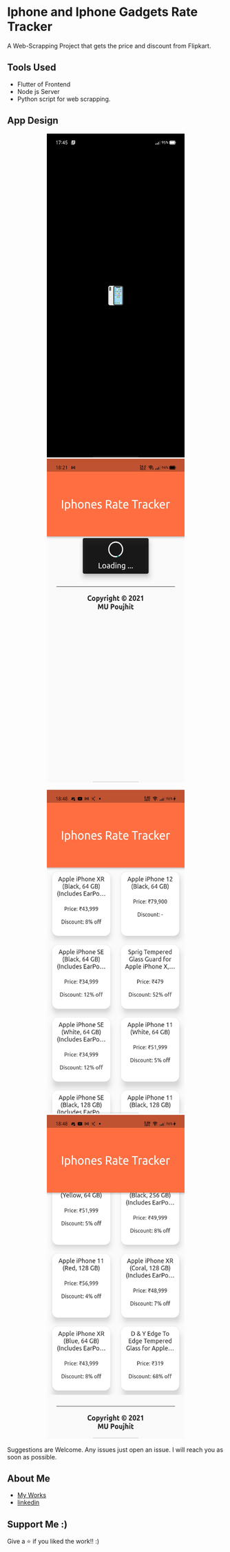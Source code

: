 # Iphone and Iphone Gadgets Rate Tracker

A Web-Scrapping Project that gets the price and discount from Flipkart.

## Tools Used

- Flutter of Frontend
- Node js Server
- Python script for web scrapping.

## App Design
<p align = "middle">
<img src = "/screenshots/image1.jpg" width="320" height = "750"></img>
<img src = "/screenshots/image2.jpg" width="320" height = "750"></img>
</p>
<p align = "middle">
<img src = "/screenshots/image3.jpg" width="320" height = "750"></img>
<img src = "/screenshots/image4.jpg" width="320" height = "750"></img>
</p>
Suggestions are Welcome. Any issues just open an issue. I will reach you as soon as possible.

## About Me
- [My Works](https://github.com/Poujhit)
- [linkedin](https://www.linkedin.com/in/poujhit-mu-41586a194/)

## Support Me :)
Give a ⭐ if you liked the work!! :)

